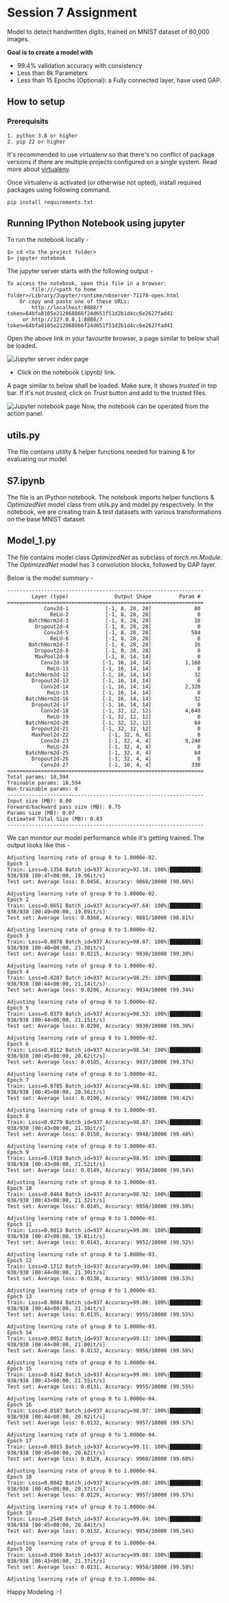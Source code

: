 # Session 7 Assignment
Model to detect handwritten digits, trained on MNIST dataset of 60,000 images.

**Goal is to create a model with**
- 99.4% validation accuracy with consistency
- Less than 8k Parameters
- Less than 15 Epochs
(Optional): a Fully connected layer, have used GAP.

## How to setup
### Prerequisits
```
1. python 3.8 or higher
2. pip 22 or higher
```

It's recommended to use virtualenv so that there's no conflict of package versions if there are multiple projects configured on a single system. 
Read more about [virtualenv](https://virtualenv.pypa.io/en/latest/). 

Once virtualenv is activated (or otherwise not opted), install required packages using following command. 

```
pip install requirements.txt
```

## Running IPython Notebook using jupyter
To run the notebook locally -
```
$> cd <to the project folder>
$> jupyter notebook
```
The jupyter server starts with the following output -
```
To access the notebook, open this file in a browser:
        file:///<path to home folder>/Library/Jupyter/runtime/nbserver-71178-open.html
    Or copy and paste one of these URLs:
        http://localhost:8888/?token=64bfa8105e212068866f24d651f51d2b1d4cc6e2627fad41
     or http://127.0.0.1:8888/?token=64bfa8105e212068866f24d651f51d2b1d4cc6e2627fad41
```

Open the above link in your favourite browser, a page similar to below shall be loaded.

![Jupyter server index page](https://github.com/piygr/s5erav1/assets/135162847/40087757-4c99-4b98-8abd-5c4ce95eda38)

- Click on the notebook (.ipynb) link.

A page similar to below shall be loaded. Make sure, it shows *trusted* in top bar. 
If it's not _trusted_, click on *Trust* button and add to the trusted files.

![Jupyter notebook page](https://github.com/piygr/s5erav1/assets/135162847/7858da8f-e07e-47cd-9aa9-19c8c569def1)
Now, the notebook can be operated from the action panel.


## utils.py
The file contains utility & helper functions needed for training & for evaluating our model.

## S7.ipynb
The file is an IPython notebook. The notebook imports helper functions & _OptimizedNet_ model class from utils.py and model.py respectively.
In the notebook, we are creating train & test datasets with various transformations on the base MNIST dataset.

## Model_1.py
The file contains model class *OptimizedNet* as subclass of _torch.nn.Module_. The _OptimizedNet_ model has 3 convolution blocks, followed by GAP layer.

Below is the model summary -
```
----------------------------------------------------------------
        Layer (type)               Output Shape         Param #
================================================================
            Conv2d-1            [-1, 8, 28, 28]              80
              ReLU-2            [-1, 8, 28, 28]               0
       BatchNorm2d-3            [-1, 8, 28, 28]              16
         Dropout2d-4            [-1, 8, 28, 28]               0
            Conv2d-5            [-1, 8, 28, 28]             584
              ReLU-6            [-1, 8, 28, 28]               0
       BatchNorm2d-7            [-1, 8, 28, 28]              16
         Dropout2d-8            [-1, 8, 28, 28]               0
         MaxPool2d-9            [-1, 8, 14, 14]               0
           Conv2d-10           [-1, 16, 14, 14]           1,168
             ReLU-11           [-1, 16, 14, 14]               0
      BatchNorm2d-12           [-1, 16, 14, 14]              32
        Dropout2d-13           [-1, 16, 14, 14]               0
           Conv2d-14           [-1, 16, 14, 14]           2,320
             ReLU-15           [-1, 16, 14, 14]               0
      BatchNorm2d-16           [-1, 16, 14, 14]              32
        Dropout2d-17           [-1, 16, 14, 14]               0
           Conv2d-18           [-1, 32, 12, 12]           4,640
             ReLU-19           [-1, 32, 12, 12]               0
      BatchNorm2d-20           [-1, 32, 12, 12]              64
        Dropout2d-21           [-1, 32, 12, 12]               0
        MaxPool2d-22             [-1, 32, 6, 6]               0
           Conv2d-23             [-1, 32, 4, 4]           9,248
             ReLU-24             [-1, 32, 4, 4]               0
      BatchNorm2d-25             [-1, 32, 4, 4]              64
        Dropout2d-26             [-1, 32, 4, 4]               0
           Conv2d-27             [-1, 10, 4, 4]             330
================================================================
Total params: 18,594
Trainable params: 18,594
Non-trainable params: 0
----------------------------------------------------------------
Input size (MB): 0.00
Forward/backward pass size (MB): 0.75
Params size (MB): 0.07
Estimated Total Size (MB): 0.83
----------------------------------------------------------------
```

We can monitor our model performance while it's getting trained. The output looks like this - 
```
Adjusting learning rate of group 0 to 1.0000e-02.
Epoch 1
Train: Loss=0.1356 Batch_id=937 Accuracy=92.10: 100%|██████████| 938/938 [00:47<00:00, 19.96it/s]
Test set: Average loss: 0.0456, Accuracy: 9868/10000 (98.68%)

Adjusting learning rate of group 0 to 1.0000e-02.
Epoch 2
Train: Loss=0.0651 Batch_id=937 Accuracy=97.64: 100%|██████████| 938/938 [00:49<00:00, 19.09it/s]
Test set: Average loss: 0.0368, Accuracy: 9881/10000 (98.81%)

Adjusting learning rate of group 0 to 1.0000e-02.
Epoch 3
Train: Loss=0.0078 Batch_id=937 Accuracy=98.07: 100%|██████████| 938/938 [00:40<00:00, 23.30it/s]
Test set: Average loss: 0.0215, Accuracy: 9930/10000 (99.30%)

Adjusting learning rate of group 0 to 1.0000e-02.
Epoch 4
Train: Loss=0.0287 Batch_id=937 Accuracy=98.25: 100%|██████████| 938/938 [00:44<00:00, 21.14it/s]
Test set: Average loss: 0.0206, Accuracy: 9934/10000 (99.34%)

Adjusting learning rate of group 0 to 1.0000e-02.
Epoch 5
Train: Loss=0.0379 Batch_id=937 Accuracy=98.53: 100%|██████████| 938/938 [00:44<00:00, 21.15it/s]
Test set: Average loss: 0.0208, Accuracy: 9930/10000 (99.30%)

Adjusting learning rate of group 0 to 1.0000e-02.
Epoch 6
Train: Loss=0.0112 Batch_id=937 Accuracy=98.54: 100%|██████████| 938/938 [00:45<00:00, 20.62it/s]
Test set: Average loss: 0.0185, Accuracy: 9937/10000 (99.37%)

Adjusting learning rate of group 0 to 1.0000e-02.
Epoch 7
Train: Loss=0.0785 Batch_id=937 Accuracy=98.61: 100%|██████████| 938/938 [00:45<00:00, 20.56it/s]
Test set: Average loss: 0.0190, Accuracy: 9942/10000 (99.42%)

Adjusting learning rate of group 0 to 1.0000e-03.
Epoch 8
Train: Loss=0.0279 Batch_id=937 Accuracy=98.87: 100%|██████████| 938/938 [00:43<00:00, 21.38it/s]
Test set: Average loss: 0.0150, Accuracy: 9948/10000 (99.48%)

Adjusting learning rate of group 0 to 1.0000e-03.
Epoch 9
Train: Loss=0.1910 Batch_id=937 Accuracy=98.95: 100%|██████████| 938/938 [00:43<00:00, 21.52it/s]
Test set: Average loss: 0.0149, Accuracy: 9954/10000 (99.54%)

Adjusting learning rate of group 0 to 1.0000e-03.
Epoch 10
Train: Loss=0.0464 Batch_id=937 Accuracy=98.92: 100%|██████████| 938/938 [00:43<00:00, 21.32it/s]
Test set: Average loss: 0.0145, Accuracy: 9950/10000 (99.50%)

Adjusting learning rate of group 0 to 1.0000e-03.
Epoch 11
Train: Loss=0.0013 Batch_id=937 Accuracy=99.00: 100%|██████████| 938/938 [00:47<00:00, 19.81it/s]
Test set: Average loss: 0.0143, Accuracy: 9952/10000 (99.52%)

Adjusting learning rate of group 0 to 1.0000e-03.
Epoch 12
Train: Loss=0.1712 Batch_id=937 Accuracy=99.06: 100%|██████████| 938/938 [00:44<00:00, 21.30it/s]
Test set: Average loss: 0.0138, Accuracy: 9953/10000 (99.53%)

Adjusting learning rate of group 0 to 1.0000e-03.
Epoch 13
Train: Loss=0.0084 Batch_id=937 Accuracy=99.06: 100%|██████████| 938/938 [00:44<00:00, 21.24it/s]
Test set: Average loss: 0.0135, Accuracy: 9955/10000 (99.55%)

Adjusting learning rate of group 0 to 1.0000e-03.
Epoch 14
Train: Loss=0.0052 Batch_id=937 Accuracy=99.13: 100%|██████████| 938/938 [00:44<00:00, 21.00it/s]
Test set: Average loss: 0.0132, Accuracy: 9956/10000 (99.56%)

Adjusting learning rate of group 0 to 1.0000e-04.
Epoch 15
Train: Loss=0.0142 Batch_id=937 Accuracy=99.06: 100%|██████████| 938/938 [00:43<00:00, 21.55it/s]
Test set: Average loss: 0.0131, Accuracy: 9955/10000 (99.55%)

Adjusting learning rate of group 0 to 1.0000e-04.
Epoch 16
Train: Loss=0.0187 Batch_id=937 Accuracy=98.97: 100%|██████████| 938/938 [00:44<00:00, 20.92it/s]
Test set: Average loss: 0.0132, Accuracy: 9957/10000 (99.57%)

Adjusting learning rate of group 0 to 1.0000e-04.
Epoch 17
Train: Loss=0.0015 Batch_id=937 Accuracy=99.11: 100%|██████████| 938/938 [00:45<00:00, 20.62it/s]
Test set: Average loss: 0.0129, Accuracy: 9960/10000 (99.60%)

Adjusting learning rate of group 0 to 1.0000e-04.
Epoch 18
Train: Loss=0.0042 Batch_id=937 Accuracy=99.08: 100%|██████████| 938/938 [00:45<00:00, 20.57it/s]
Test set: Average loss: 0.0129, Accuracy: 9957/10000 (99.57%)

Adjusting learning rate of group 0 to 1.0000e-04.
Epoch 19
Train: Loss=0.2548 Batch_id=937 Accuracy=99.04: 100%|██████████| 938/938 [00:45<00:00, 20.84it/s]
Test set: Average loss: 0.0132, Accuracy: 9954/10000 (99.54%)

Adjusting learning rate of group 0 to 1.0000e-04.
Epoch 20
Train: Loss=0.0566 Batch_id=937 Accuracy=99.08: 100%|██████████| 938/938 [00:43<00:00, 21.37it/s]
Test set: Average loss: 0.0131, Accuracy: 9958/10000 (99.58%)

Adjusting learning rate of group 0 to 1.0000e-04.
```  

Happy Modeling :-) 
 
